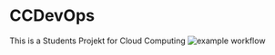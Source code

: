 # CCDevOps

This is a Students Projekt for Cloud Computing
![example workflow](https://github.com/Sinealon/CCDevOps/actions/workflows/main.yml/badge.svg)



